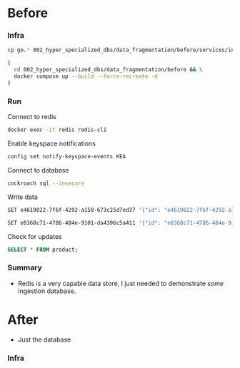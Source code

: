 # Before

### Infra

``` sh
cp go.* 002_hyper_specialized_dbs/data_fragmentation/before/services/indexer

(
  cd 002_hyper_specialized_dbs/data_fragmentation/before && \
  docker compose up --build --force-recreate -d
)
```

### Run

Connect to redis

``` sh
docker exec -it redis redis-cli
```

Enable keyspace notifications

``` sh
config set notify-keyspace-events KEA
```

Connect to database

``` sh
cockroach sql --insecure
```

Write data

``` sh
SET e4619022-7f6f-4292-a158-673c25d7ed37 '{"id": "e4619022-7f6f-4292-a158-673c25d7ed37", "name": "Latte", "description": "A milky coffee"}'

SET e8368c71-4786-484e-9101-da4396c5a411 '{"id": "e8368c71-4786-484e-9101-da4396c5a411", "name": "Cortado", "description": "A less milky coffee"}'
```

Check for updates

``` sql
SELECT * FROM product;
```

### Summary

* Redis is a very capable data store, I just needed to demonstrate _some_ ingestion database.

# After

* Just the database

### Infra

``` sh

```